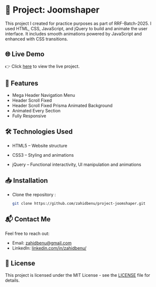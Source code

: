 # 🎯 Project: Joomshaper

This project I created for practice purposes as part of RRF-Batch-2025. I used HTML, CSS, JavaScript, and jQuery to build and animate the user interface. It includes smooth animations powered by JavaScript and enhanced with CSS transitions.

## 🌐 Live Demo

👉 Click [here](https://zahidbenu.github.io/project-joomshaper/) to view the live project.

## 🚀 Features
- Mega Header Navigation Menu
- Header Scroll Fixed
- Header Scroll Fixed Prisma Animated Background
- Animated Every Section
- Fully Responsive

## 🛠️ Technologies Used

- HTML5 – Website structure

- CSS3 – Styling and animations

- jQuery – Functional interactivity, UI manipulation and animations

## 📥 Installation
- Clone the repository :
   ```bash
   git clone https://github.com/zahidbenu/project-joomshaper.git

## 📬 Contact Me

Feel free to reach out:

- Email: [zahidbenu@gmail.com](mailto:zahidbenu@gmail.com)
- LinkedIn: [linkedin.com/in/zahidbenu/](https://www.linkedin.com/in/zahidbenu/)

## 📜 License

This project is licensed under the MIT License - see the [LICENSE](LICENSE) file for details.